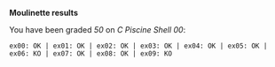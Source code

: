 **Moulinette results**

You have been graded *50* on *C Piscine Shell 00*:
```
ex00: OK | ex01: OK | ex02: OK | ex03: OK | ex04: OK | ex05: OK | ex06: KO | ex07: OK | ex08: OK | ex09: KO
```

